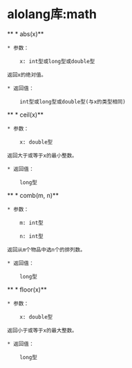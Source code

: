 # alolang库:math

** * abs(x)**

    * 参数：
    
        x: int型或long型或double型
    
    返回x的绝对值。
    
    * 返回值：
    
        int型或long型或double型(与x的类型相同)



** * ceil(x)**

    * 参数：
    
        x: double型
    
    返回大于或等于x的最小整数。
    
    * 返回值：
    
        long型



** * comb(m, n)**

    * 参数：
    
        m: int型
    
    	n: int型
    
    返回从m个物品中选n个的排列数。
    
    * 返回值：
    
        long型



** * floor(x)**

    * 参数：
    
        x: double型
    
    返回小于或等于x的最大整数。
    
    * 返回值：
    
        long型